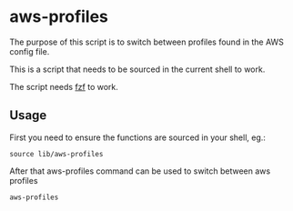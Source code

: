 # aws-profiles

The purpose of this script is to switch between profiles found in the AWS config
file.

This is a script that needs to be sourced in the current shell to work.

The script needs [fzf](https://github.com/junegunn/fzf) to work.

## Usage

First you need to ensure the functions are sourced in your shell, eg.:

```
source lib/aws-profiles
```

After that aws-profiles command can be used to switch between aws profiles

```
aws-profiles
```
